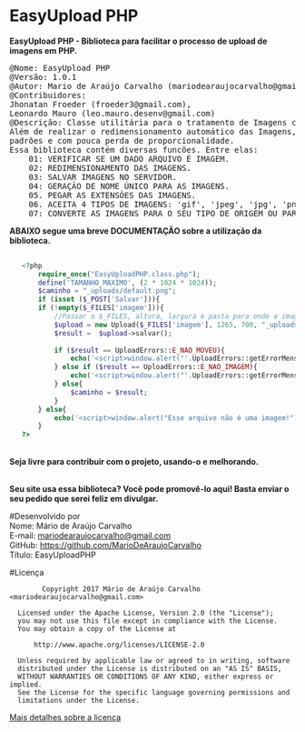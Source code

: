 # EasyUpload PHP
<strong>EasyUpload PHP - Biblioteca para facilitar o processo de upload de imagens em PHP.</strong>

<pre>
@Nome: EasyUpload PHP
@Versão: 1.0.1
@Autor: Mario de Araújo Carvalho (mariodearaujocarvalho@gmail.com)
@Contribuidores: 
Jhonatan Froeder (froeder3@gmail.com), 
Leonardo Mauro (leo.mauro.desenv@gmail.com)
@Descrição: Classe utilitária para o tratamento de Imagens com direferentes tipos e dimensões.
Além de realizar o redimensionamento automático das Imagens, afim de trabalhar com dimensões
padrões e com pouca perda de proporcionalidade.
Essa biblioteca contém diversas funcões. Entre elas:
	01: VERIFICAR SE UM DADO ARQUIVO É IMAGEM.
	02: REDIMENSIONAMENTO DAS IMAGENS.
	03: SALVAR IMAGENS NO SERVIDOR.
	04: GERAÇÃO DE NOME ÚNICO PARA AS IMAGENS.
	05. PEGAR AS EXTENSÕES DAS IMAGENS. 
	06. ACEITA 4 TIPOS DE IMAGENS: 'gif', 'jpeg', 'jpg', 'png';
	07: CONVERTE AS IMAGENS PARA O SEU TIPO DE ORIGEM OU PARA UM TIPO PADRÃO CASO DESEJADO
</pre>

<b>ABAIXO segue uma breve DOCUMENTAÇÃO sobre a utilização da biblioteca.</b>

 ```php
	
	<?php
		require_once("EasyUploadPHP.class.php");
		define('TAMANHO_MAXIMO', (2 * 1024 * 1024));
		$caminho = "_uploads/default.png";
		if (isset ($_POST['Salvar'])){
		if (!empty($_FILES['imagem'])){
			//Passar o $_FILES, altura, largura e pasta para onde a imagem será salva.
			$upload = new Upload($_FILES['imagem'], 1265, 700, "_uploads/");
			$result =  $upload->salvar();
			
			if ($result == UploadErrors::E_NAO_MOVEU){
				echo('<script>window.alert("'.UploadErrors::getErrorMensagem(UploadErrors::E_NAO_MOVEU).'");</script>');
			} else if ($result == UploadErrors::E_NAO_IMAGEM){
				echo('<script>window.alert("'.UploadErrors::getErrorMensagem(UploadErrors::E_NAO_IMAGEM).'");</script>');
			} else{
				$caminho = $result;
			}
		} else{
			echo('<script>window.alert("Esse arquivo não é uma imagem!");</script>');
		}
	?>
  ```
  
  </br>
  <b>Seja livre para contribuir com o projeto, usando-o e melhorando.</b>
  </br>
  </br>

<b>Seu site usa essa biblioteca? Você pode promovê-lo aqui! Basta enviar o seu pedido que serei feliz em divulgar.</b>

#Desenvolvido por<br>
Nome: Mário de Araújo Carvalho<br> 
E-mail: mariodearaujocarvalho@gmail.com<br>
GitHub: https://github.com/MarioDeAraujoCarvalho<br>
Título: EasyUploadPHP
<br>

#Licença
``` 
        Copyright 2017 Mário de Araújo Carvalho <mariodearaujocarvalho@gmail.com>
 
  Licensed under the Apache License, Version 2.0 (the "License");
  you may not use this file except in compliance with the License.
  You may obtain a copy of the License at
 
      http://www.apache.org/licenses/LICENSE-2.0
 
  Unless required by applicable law or agreed to in writing, software
  distributed under the License is distributed on an "AS IS" BASIS,
  WITHOUT WARRANTIES OR CONDITIONS OF ANY KIND, either express or implied.
  See the License for the specific language governing permissions and
  limitations under the License.

````

<a href="https://github.com/MarioDeAraujoCarvalho/EasyUploadPHP/blob/master/LICENSE" target="_blank">Mais detalhes sobre a licença</a>
